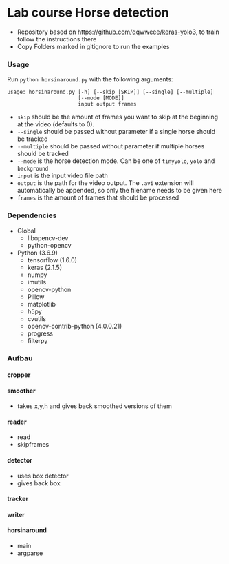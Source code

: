 # Lab course Horse detection

 - Repository based on https://github.com/qqwweee/keras-yolo3, to train follow the instructions there
 - Copy Folders marked in gitignore to run the examples

### Usage

Run `python horsinaround.py` with the following arguments:

```
usage: horsinaround.py [-h] [--skip [SKIP]] [--single] [--multiple]
                       [--mode [MODE]]
                       input output frames
```
 - `skip` should be the amount of frames you want to skip at the beginning at the video (defaults to 0).
 - `--single` should be passed without parameter if a single horse should be tracked
 - `--multiple` should be passed without parameter if multiple horses should be tracked
 - `--mode` is the horse detection mode. Can be one of `tinyyolo`, `yolo` and `background`
 - `input` is the input video file path
 - `output` is the path for the video output. The `.avi` extension will automatically be appended, so only the filename needs to be given here
 - `frames` is the amount of frames that should be processed


### Dependencies

 - Global
   - libopencv-dev
   - python-opencv
 - Python (3.6.9)
   - tensorflow (1.6.0)
   - keras (2.1.5)
   - numpy
   - imutils
   - opencv-python
   - Pillow
   - matplotlib
   - h5py
   - cvutils
   - opencv-contrib-python (4.0.0.21)
   - progress
   - filterpy
   
### Aufbau

#### cropper

#### smoother
 - takes x,y,h and gives back smoothed versions of them

#### reader
 - read
 - skipframes

#### detector
 - uses box detector
 - gives back box

#### tracker

#### writer

#### horsinaround
 - main
 - argparse

